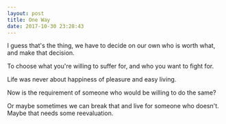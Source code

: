 ```yaml
---
layout: post
title: One Way
date: 2017-10-30 23:28:43
---
```


I guess that's the thing, we have to decide on our own who is worth what, and make that decision. 

To choose what you're willing to suffer for, and who you want to fight for. 

Life was never about happiness of pleasure and easy living. 

Now is the requirement of someone who would be willing to do the same? 

Or maybe sometimes we can break that and live for someone who doesn't. Maybe that needs some reevaluation. 